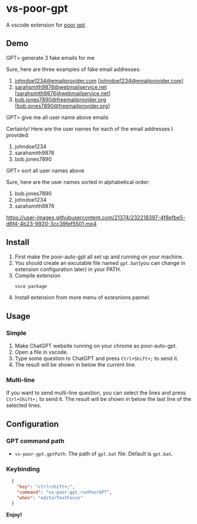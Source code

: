 # vs-poor-gpt

A vscode extension for [poor gpt](https://github.com/eggcaker/poor-auto-gpt).

## Demo 

GPT> generate 3 fake emails for me 

Sure, here are three examples of fake email addresses:

 1. johndoe1234@emailprovider.com [johndoe1234@emailprovider.com]
 2. sarahsmith9876@webmailservice.net [sarahsmith9876@webmailservice.net]
 3. bob.jones7890@freemailprovider.org [bob.jones7890@freemailprovider.org]

GPT> give me all user name above emails 

Certainly! Here are the user names for each of the email addresses I provided:

 1. johndoe1234
 2. sarahsmith9876
 3. bob.jones7890
 
GPT> sort all user names above 

Sure, here are the user names sorted in alphabetical order:

 1. bob.jones7890
 2. johndoe1234
 3. sarahsmith9876



https://user-images.githubusercontent.com/21374/232218397-4f8efbe5-d6f4-4b23-9920-3cc39fef5501.mp4



## Install 
1. First make the poor-auto-gpt all set up and running on your machine.
2. You should create an excutable file named `gpt.bat`(you can change in extension configuration later) in your PATH.
3. Compile extension
   ```sh
   vsce package
   ```
4. Install extension from more menu of extesnions pannel.

## Usage

### Simple
1. Make ChatGPT website running on your chrome as poor-auto-gpt. 
2. Open a file in vscode.
3. Type some question to ChatGPT and press `Ctrl+Shift+;` to send it. 
4. The result will be shown in below the current line.

### Multi-line
If you want to send multi-line question, you can select the lines and press `Ctrl+Shift+;` to send it.
The result will be shown in below the last line of the selected lines.

## Configuration

### GPT command path  
- `vs-poor-gpt.gptPath`: The path of `gpt.bat` file. Default is `gpt.bat`.

### Keybinding
```json
  {
	"key": "ctrl+shift+;",
	"command": "vs-poor-gpt.runPoorGPT",
	"when": "editorTextFocus"
  }	
```



**Enjoy!**

